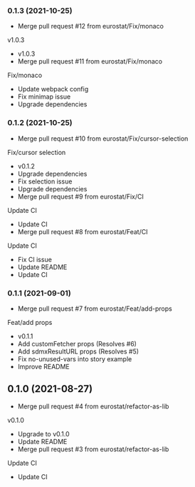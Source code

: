 ### **0.1.3** (2021-10-25)  
  
- Merge pull request #12 from eurostat/Fix/monaco

v1.0.3  
- v1.0.3  
- Merge pull request #11 from eurostat/Fix/monaco

Fix/monaco  
- Update webpack config  
- Fix minimap issue  
- Upgrade dependencies    
  
### **0.1.2** (2021-10-25)  
  
- Merge pull request #10 from eurostat/Fix/cursor-selection

Fix/cursor selection  
- v0.1.2  
- Upgrade dependencies  
- Fix selection issue  
- Upgrade dependencies  
- Merge pull request #9 from eurostat/Fix/CI

Update CI  
- Update CI  
- Merge pull request #8 from eurostat/Feat/CI

Update CI  
- Fix CI issue  
- Update README  
- Update CI    
  
### **0.1.1** (2021-09-01)  
  
- Merge pull request #7 from eurostat/Feat/add-props

Feat/add props  
- v0.1.1  
- Add customFetcher props (Resolves #6)  
- Add sdmxResultURL props (Resolves #5)  
- Fix no-unused-vars into story example  
- Improve README    
  
## **0.1.0** (2021-08-27)  
  
- Merge pull request #4 from eurostat/refactor-as-lib

v0.1.0  
- Upgrade to v0.1.0  
- Update README  
- Merge pull request #3 from eurostat/refactor-as-lib

Update CI  
- Update CI    
  
